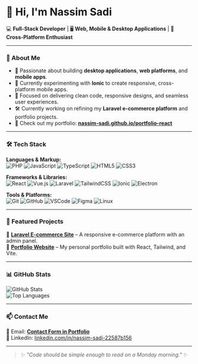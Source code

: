 # 👋 Hi, I'm Nassim Sadi

💻 **Full-Stack Developer** | 🖥 **Web, Mobile & Desktop Applications** | 📱 **Cross-Platform Enthusiast**

---

### 🚀 About Me
- 👀 Passionate about building **desktop applications**, **web platforms**, and **mobile apps**.
- 📱 Currently experimenting with **Ionic** to create responsive, cross-platform mobile apps.
- 🎯 Focused on delivering clean code, responsive designs, and seamless user experiences.
- 🛠 Currently working on refining my **Laravel e-commerce platform** and portfolio projects.
- 📂 Check out my portfolio: **[nassim-sadi.github.io/portfolio-react](https://nassim-sadi.github.io/portfolio-react)**

---

### 🛠 Tech Stack
**Languages & Markup:**  
![PHP](https://img.shields.io/badge/PHP-777BB4?style=for-the-badge&logo=php&logoColor=white)
![JavaScript](https://img.shields.io/badge/JavaScript-F7DF1E?style=for-the-badge&logo=javascript&logoColor=black)
![TypeScript](https://img.shields.io/badge/TypeScript-3178C6?style=for-the-badge&logo=typescript&logoColor=white)
![HTML5](https://img.shields.io/badge/HTML5-E34F26?style=for-the-badge&logo=html5&logoColor=white)
![CSS3](https://img.shields.io/badge/CSS3-1572B6?style=for-the-badge&logo=css3&logoColor=white)

**Frameworks & Libraries:**  
![React](https://img.shields.io/badge/React-20232A?style=for-the-badge&logo=react&logoColor=61DAFB)
![Vue.js](https://img.shields.io/badge/Vue.js-35495E?style=for-the-badge&logo=vue.js&logoColor=4FC08D)
![Laravel](https://img.shields.io/badge/Laravel-FF2D20?style=for-the-badge&logo=laravel&logoColor=white)
![TailwindCSS](https://img.shields.io/badge/Tailwind_CSS-06B6D4?style=for-the-badge&logo=tailwind-css&logoColor=white)
![Ionic](https://img.shields.io/badge/Ionic-3880FF?style=for-the-badge&logo=ionic&logoColor=white)
![Electron](https://img.shields.io/badge/Electron-47848F?style=for-the-badge&logo=electron&logoColor=white)

**Tools & Platforms:**  
![Git](https://img.shields.io/badge/Git-F05032?style=for-the-badge&logo=git&logoColor=white)
![GitHub](https://img.shields.io/badge/GitHub-181717?style=for-the-badge&logo=github&logoColor=white)
![VSCode](https://img.shields.io/badge/VS_Code-007ACC?style=for-the-badge&logo=visual-studio-code&logoColor=white)
![Figma](https://img.shields.io/badge/Figma-F24E1E?style=for-the-badge&logo=figma&logoColor=white)
![Linux](https://img.shields.io/badge/Linux_Ubuntu-E95420?style=for-the-badge&logo=ubuntu&logoColor=white)

---

### 📌 Featured Projects
🔹 **[Laravel E-commerce Site](https://github.com/Nassim-sadi/shop)** – A responsive e-commerce platform with an admin panel.  
🔹 **[Portfolio Website](https://github.com/Nassim-sadi/portfolio-react)** – My personal portfolio built with React, Tailwind, and Vite.  

---

### 📊 GitHub Stats
![GitHub Stats](https://github-readme-stats.vercel.app/api?username=Nassim-sadi&show_icons=true&theme=tokyonight)  
![Top Languages](https://github-readme-stats.vercel.app/api/top-langs/?username=Nassim-sadi&layout=compact&theme=tokyonight)

---

### 📫 Contact Me
📧 Email: **[Contact Form in Portfolio](https://nassim-sadi.github.io/portfolio-react/#contact)**  
💼 LinkedIn: [linkedin.com/in/nassim-sadi-22587b156](https://www.linkedin.com/in/nassim-sadi-22587b156/)  

---

> ✨ _"Code should be simple enough to read on a Monday morning."_ ✨

